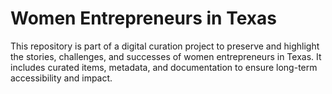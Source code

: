 # Women Entrepreneurs in Texas

This repository is part of a digital curation project to preserve and highlight the stories, challenges, and successes of women entrepreneurs in Texas. It includes curated items, metadata, and documentation to ensure long-term accessibility and impact.
